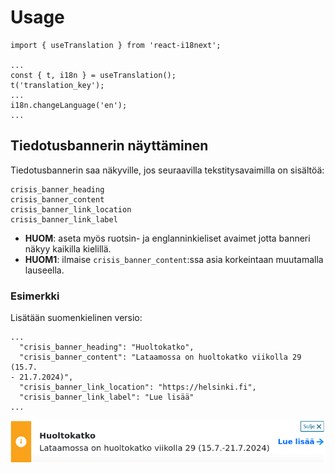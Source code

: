# Usage

~~~
import { useTranslation } from 'react-i18next';

...
const { t, i18n } = useTranslation();
t('translation_key');
...
i18n.changeLanguage('en');
...
~~~

## Tiedotusbannerin näyttäminen

Tiedotusbannerin saa näkyville, jos seuraavilla tekstitysavaimilla on sisältöä:

~~~
crisis_banner_heading
crisis_banner_content
crisis_banner_link_location
crisis_banner_link_label
~~~

- **HUOM**: aseta myös ruotsin- ja englanninkieliset avaimet jotta banneri näkyy kaikilla kielillä.
- **HUOM1**: ilmaise `crisis_banner_content`:ssa asia korkeintaan
  muutamalla lauseella.

### Esimerkki

Lisätään suomenkielinen versio:

~~~
...
  "crisis_banner_heading": "Huoltokatko",
  "crisis_banner_content": "Lataamossa on huoltokatko viikolla 29 (15.7.
- 21.7.2024)",
  "crisis_banner_link_location": "https://helsinki.fi",
  "crisis_banner_link_label": "Lue lisää"
...
~~~

![](./crisis-banner-example.png)

